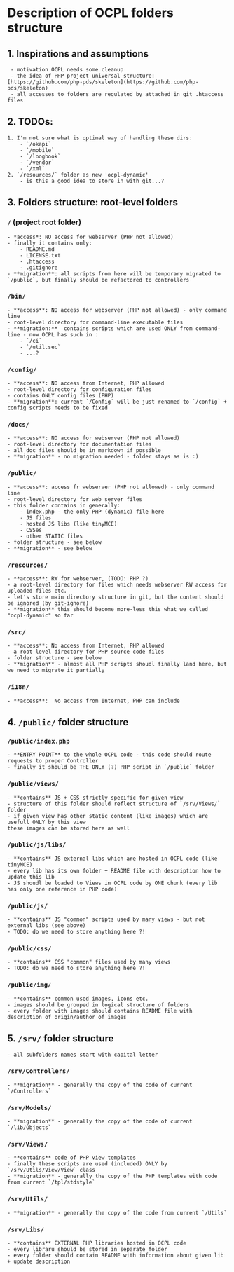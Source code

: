 # Description of OCPL folders structure

## 1. Inspirations and assumptions
	 - motivation OCPL needs some cleanup 
	 - the idea of PHP project universal structure: [https://github.com/php-pds/skeleton](https://github.com/php-pds/skeleton)
	 - all accesses to folders are regulated by attached in git .htaccess files

## 2. TODOs:
	1. I'm not sure what is optimal way of handling these dirs: 
		- `/okapi`
		- `/mobile`
		- `/loogbook`
		- `/vendor`
		- `/xml`
	2. `/resources/` folder as new 'ocpl-dynamic'
		- is this a good idea to store in with git...?

## 3. Folders structure: root-level folders

### `/` (project root folder)
	- *access*: NO access for webserver (PHP not allowed)
	- finally it contains only:
		- README.md
		- LICENSE.txt
		- .htaccess
		- .gitignore
	- **migration**: all scripts from here will be temporary migrated to `/public`, but finally should be refactored to controllers  

### `/bin/` 
	- **access**: NO access for webserver (PHP not allowed) - only command line
	- root-level directory for command-line executable files
	- **migration:**  contains scripts which are used ONLY from command-line - now OCPL has such in :
		- `/ci`
		- `/util.sec`
		- ...?

### `/config/`
	- **access**: NO access from Internet, PHP allowed
	- root-level directory for configuration files
	- contains ONLY config files (PHP) 
	- **migration**: current `/Config` will be just renamed to `/config` + config scripts needs to be fixed

### `/docs/`
	- **access**: NO access for webserver (PHP not allowed)
	- root-level directory for documentation files
	- all doc files should be in markdown if possible
	- **migration** - no migration needed - folder stays as is :)

### `/public/`
	- **access**: access fr webserver (PHP not allowed) - only command line
	- root-level directory for web server files
	- this folder contains in generally: 
		- index.php - the only PHP (dynamic) file here
		- JS files 
		- hosted JS libs (like tinyMCE)
		- CSSes
		- other STATIC files
	- folder structure - see below 
	- **migration** - see below

### `/resources/`
	- **access**: RW for webserver, (TODO: PHP ?)
	- a root-level directory for files which needs webserver RW access for uploaded files etc.
	- let's store main directory structure in git, but the content should be ignored (by git-ignore)
	- **migration** this should become more-less this what we called "ocpl-dynamic" so far

### `/src/`
	- **access**: No access from Internet, PHP allowed
	- a root-level directory for PHP source code files
	- folder structure - see below
	- **migration** - almost all PHP scripts shoudl finally land here, but we need to migrate it partially

### `/i18n/`
	- **access**:  No access from Internet, PHP can include



## 4. `/public/` folder structure

### `/public/index.php`
	- **ENTRY POINT** to the whole OCPL code - this code should route requests to proper Controller
	- finally it should be THE ONLY (?) PHP script in `/public` folder	
	
### `/public/views/`
	- **contains** JS + CSS strictly specific for given view
	- structure of this folder should reflect structure of `/srv/Views/` folder
	- if given view has other static content (like images) which are usefull ONLY by this view
	these images can be stored here as well

### `/public/js/libs/`
	- **contains** JS external libs which are hosted in OCPL code (like tinyMCE)
	- every lib has its own folder + README file with description how to update this lib
	- JS shoudl be loaded to Views in OCPL code by ONE chunk (every lib has only one reference in PHP code)

### `/public/js/`
	- **contains** JS "common" scripts used by many views - but not external libs (see above)
	- TODO: do we need to store anything here ?!

### `/public/css/`
	- **contains** CSS "common" files used by many views
	- TODO: do we need to store anything here ?!

### `/public/img/`
	- **contains** common used images, icons etc.
	- images should be grouped in logical structure of folders
	- every folder with images should contains README file with description of origin/author of images

## 5. `/srv/` folder structure
	- all subfolders names start with capital letter

### `/srv/Controllers/`	
	- **migration** - generally the copy of the code of current `/Controllers`	
	
### `/srv/Models/`
	- **migration** - generally the copy of the code of current `/lib/Objects`
	
### `/srv/Views/`
	- **contains** code of PHP view templates
	- finally these scripts are used (included) ONLY by `/srv/Utils/View/View` class
	- **migration** - generally the copy of the PHP templates with code from current `/tpl/stdstyle`
	
### `/srv/Utils/`
	- **migration** - generally the copy of the code from current `/Utils`
	
### `/srv/Libs/`
	- **contains** EXTERNAL PHP libraries hosted in OCPL code
	- every libraru should be stored in separate folder 
	- every folder should contain README with information about given lib + update description

